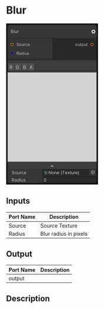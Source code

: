# Blur
![Mixture.Blur](../../images/Mixture.Blur.png)
## Inputs
Port Name | Description
--- | ---
Source | Source Texture
Radius | Blur radius in pixels

## Output
Port Name | Description
--- | ---
output | 

## Description

